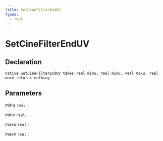 ```yaml
---
title: SetCineFilterEndUV
types:
  - real
---
```


# SetCineFilterEndUV

## Declaration

```jass
native SetCineFilterEndUV takes real minu, real minv, real maxu, real maxv returns nothing
```

## Parameters
minu `real`
: 

minv `real`
: 

maxu `real`
: 

maxv `real`
: 

